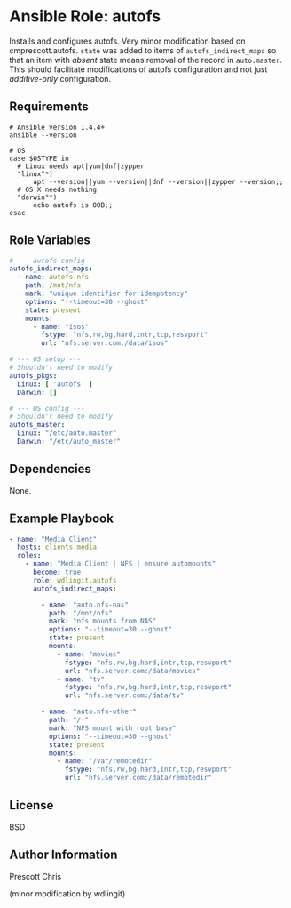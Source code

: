 Ansible Role: autofs
=========

Installs and configures autofs. Very minor modification based on cmprescott.autofs. `state` was added to items of `autofs_indirect_maps` so that an item with _absent_ state means removal of the record in `auto.master`. This should facilitate modifications of autofs configuration and not just _additive-only_ configuration.

Requirements
------------

```shell
# Ansible version 1.4.4+
ansible --version

# OS
case $OSTYPE in
  # Linux needs apt|yum|dnf|zypper
  "linux"*)
      apt --version||yum --version||dnf --version||zypper --version;;
  # OS X needs nothing
  "darwin"*)
      echo autofs is OOB;;
esac
```

Role Variables
--------------

```yaml
# --- autofs config ---
autofs_indirect_maps:
  - name: autofs.nfs
    path: /mnt/nfs
    mark: "unique identifier for idempotency"
    options: "--timeout=30 --ghost"
    state: present
    mounts:
      - name: "isos"
        fstype: "nfs,rw,bg,hard,intr,tcp,resvport"
        url: "nfs.server.com:/data/isos"

# --- OS setup ---
# Shouldn't need to modify
autofs_pkgs:
  Linux: [ 'autofs' ]
  Darwin: []

# --- OS config ---
# Shouldn't need to modify
autofs_master:
  Linux: "/etc/auto.master"
  Darwin: "/etc/auto_master"
```

Dependencies
------------

None.

Example Playbook
----------------

```yaml
- name: "Media Client"
  hosts: clients.media
  roles:
    - name: "Media Client | NFS | ensure automounts"
      become: true
      role: wdlingit.autofs
      autofs_indirect_maps:

        - name: "auto.nfs-nas"
          path: "/mnt/nfs"
          mark: "nfs mounts from NAS"
          options: "--timeout=30 --ghost"
          state: present
          mounts:
            - name: "movies"
              fstype: "nfs,rw,bg,hard,intr,tcp,resvport"
              url: "nfs.server.com:/data/movies"
            - name: "tv"
              fstype: "nfs,rw,bg,hard,intr,tcp,resvport"
              url: "nfs.server.com:/data/tv"

        - name: "auto.nfs-other"
          path: "/-"
          mark: "NFS mount with root base"
          options: "--timeout=30 --ghost"
          state: present
          mounts:
            - name: "/var/remotedir"
              fstype: "nfs,rw,bg,hard,intr,tcp,resvport"
              url: "nfs.server.com:/data/remotedir"
```

License
-------

BSD

Author Information
------------------

Prescott Chris

(minor modification by wdlingit)

